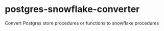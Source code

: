 # postgres-snowflake-converter
Convert Postgres store procedures or functions to snowflake procedures
